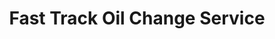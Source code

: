 ---
title: "Fast Track Oil Change Service"
url: /milwaukee/fast-track-oil-change-service/
shop: Autowerkstatt
---